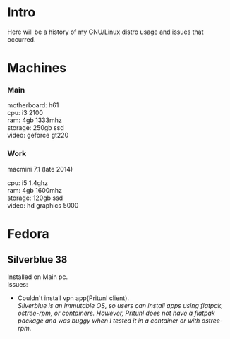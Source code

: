 # Intro
Here will be a history of my GNU/Linux distro usage and issues that occurred.

# Machines

### Main
motherboard: h61      \
cpu: i3 2100          \
ram: 4gb 1333mhz      \
storage: 250gb ssd    \
video: geforce gt220

### Work
macmini 7.1 (late 2014)

cpu: i5 1.4ghz           \
ram: 4gb 1600mhz         \
storage: 120gb ssd       \
video: hd graphics 5000

# Fedora

## Silverblue 38
Installed on Main pc.  \
Issues:
- Couldn't install vpn app(Pritunl client).  \
  *Silverblue is an immutable OS, so users can install apps using flatpak, ostree-rpm, or containers. However, Pritunl does not have a flatpak package and was buggy when I tested it in a container or with ostree-rpm.*
